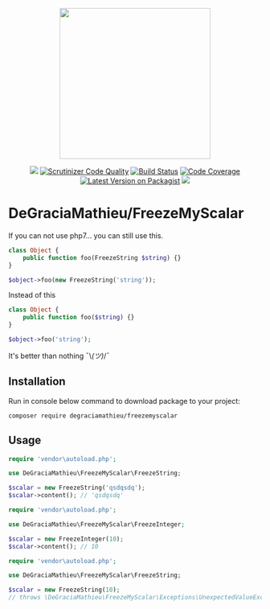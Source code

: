 <p align="center">
<img src="https://nsa40.casimages.com/img/2019/02/05//190205101808386466.png" width="300">
</p>
<p align="center">
 <a href="https://www.codacy.com/app/DeGraciaMathieu/FreezeMyScalar?utm_source=github.com&amp;utm_medium=referral&amp;utm_content=DeGraciaMathieu/FreezeMyScalar&amp;utm_campaign=Badge_Grade"><img src="https://api.codacy.com/project/badge/Grade/6b3de0e48bf143ae8690b53fdf2a8865"/></a>
<a href="https://scrutinizer-ci.com/g/degraciamathieu/freezemyscalar/?branch=master"><img src="https://scrutinizer-ci.com/g/DeGraciaMathieu/FreezeMyScalar/badges/quality-score.png?b=master" alt="Scrutinizer Code Quality"></a>
<a href="https://travis-ci.org/DeGraciaMathieu/FreezeMyScalar"><img src="https://travis-ci.org/DeGraciaMathieu/FreezeMyScalar.svg?branch=master" alt="Build Status"></a>
<a href="https://scrutinizer-ci.com/g/DeGraciaMathieu/FreezeMyScalar/?branch=master"><img src="https://scrutinizer-ci.com/g/DeGraciaMathieu/FreezeMyScalar/badges/coverage.png?b=master" alt="Code Coverage"></a>
<a href="https://packagist.org/packages/degraciamathieu/freezemyscalar"><img src="https://img.shields.io/packagist/v/degraciamathieu/freezemyscalar.svg?style=flat-square" alt="Latest Version on Packagist"></a>
<a href='https://packagist.org/packages/degraciamathieu/freezemyscalar'><img src='https://img.shields.io/packagist/dt/degraciamathieu/freezemyscalar.svg?style=flat-square' /></a>
</p>

# DeGraciaMathieu/FreezeMyScalar

If you can not use php7... you can still use this.
```php
class Object {
    public function foo(FreezeString $string) {}
}

$object->foo(new FreezeString('string'));
```
Instead of this
```php
class Object {
    public function foo($string) {}
}

$object->foo('string');
```
It's better than nothing ¯\\_(ツ)_/¯
 
## Installation
 
Run in console below command to download package to your project:

```
composer require degraciamathieu/freezemyscalar

```
## Usage

```php
require 'vendor\autoload.php';

use DeGraciaMathieu\FreezeMyScalar\FreezeString;

$scalar = new FreezeString('qsdqsdq');
$scalar->content(); // 'qsdqsdq'
```

```php
require 'vendor\autoload.php';

use DeGraciaMathieu\FreezeMyScalar\FreezeInteger;

$scalar = new FreezeInteger(10);
$scalar->content(); // 10
```

```php
require 'vendor\autoload.php';

use DeGraciaMathieu\FreezeMyScalar\FreezeString;

$scalar = new FreezeString(10); 
// throws \DeGraciaMathieu\FreezeMyScalar\Exceptions\UnexpectedValueException
```
